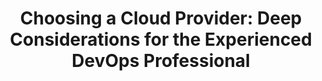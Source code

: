 ---
title: "Choosing a Cloud Provider: Deep Considerations for the Experienced DevOps Professional"
tags: ["articles"]
showTableOfContents: false
aliases: ["/articles/"]
externalURL: "https://dev.to/target-ops/choosing-a-cloud-provider-deep-considerations-for-the-experienced-devops-professional-37ed"
---